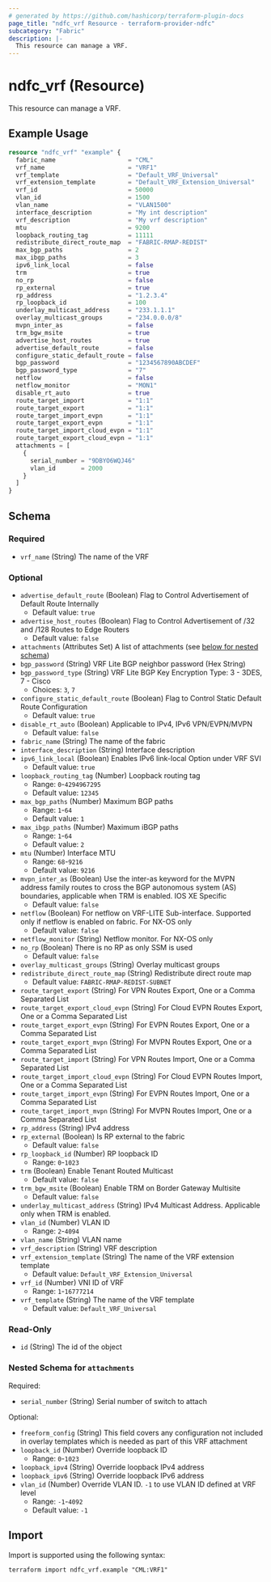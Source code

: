 ```yaml
---
# generated by https://github.com/hashicorp/terraform-plugin-docs
page_title: "ndfc_vrf Resource - terraform-provider-ndfc"
subcategory: "Fabric"
description: |-
  This resource can manage a VRF.
---
```


# ndfc_vrf (Resource)

This resource can manage a VRF.

## Example Usage

```terraform
resource "ndfc_vrf" "example" {
  fabric_name                    = "CML"
  vrf_name                       = "VRF1"
  vrf_template                   = "Default_VRF_Universal"
  vrf_extension_template         = "Default_VRF_Extension_Universal"
  vrf_id                         = 50000
  vlan_id                        = 1500
  vlan_name                      = "VLAN1500"
  interface_description          = "My int description"
  vrf_description                = "My vrf description"
  mtu                            = 9200
  loopback_routing_tag           = 11111
  redistribute_direct_route_map  = "FABRIC-RMAP-REDIST"
  max_bgp_paths                  = 2
  max_ibgp_paths                 = 3
  ipv6_link_local                = false
  trm                            = true
  no_rp                          = false
  rp_external                    = true
  rp_address                     = "1.2.3.4"
  rp_loopback_id                 = 100
  underlay_multicast_address     = "233.1.1.1"
  overlay_multicast_groups       = "234.0.0.0/8"
  mvpn_inter_as                  = false
  trm_bgw_msite                  = true
  advertise_host_routes          = true
  advertise_default_route        = false
  configure_static_default_route = false
  bgp_password                   = "1234567890ABCDEF"
  bgp_password_type              = "7"
  netflow                        = false
  netflow_monitor                = "MON1"
  disable_rt_auto                = true
  route_target_import            = "1:1"
  route_target_export            = "1:1"
  route_target_import_evpn       = "1:1"
  route_target_export_evpn       = "1:1"
  route_target_import_cloud_evpn = "1:1"
  route_target_export_cloud_evpn = "1:1"
  attachments = [
    {
      serial_number = "9DBYO6WQJ46"
      vlan_id       = 2000
    }
  ]
}
```

<!-- schema generated by tfplugindocs -->
## Schema

### Required

- `vrf_name` (String) The name of the VRF

### Optional

- `advertise_default_route` (Boolean) Flag to Control Advertisement of Default Route Internally
  - Default value: `true`
- `advertise_host_routes` (Boolean) Flag to Control Advertisement of /32 and /128 Routes to Edge Routers
  - Default value: `false`
- `attachments` (Attributes Set) A list of attachments (see [below for nested schema](#nestedatt--attachments))
- `bgp_password` (String) VRF Lite BGP neighbor password (Hex String)
- `bgp_password_type` (String) VRF Lite BGP Key Encryption Type: 3 - 3DES, 7 - Cisco
  - Choices: `3`, `7`
- `configure_static_default_route` (Boolean) Flag to Control Static Default Route Configuration
  - Default value: `true`
- `disable_rt_auto` (Boolean) Applicable to IPv4, IPv6 VPN/EVPN/MVPN
  - Default value: `false`
- `fabric_name` (String) The name of the fabric
- `interface_description` (String) Interface description
- `ipv6_link_local` (Boolean) Enables IPv6 link-local Option under VRF SVI
  - Default value: `true`
- `loopback_routing_tag` (Number) Loopback routing tag
  - Range: `0`-`4294967295`
  - Default value: `12345`
- `max_bgp_paths` (Number) Maximum BGP paths
  - Range: `1`-`64`
  - Default value: `1`
- `max_ibgp_paths` (Number) Maximum iBGP paths
  - Range: `1`-`64`
  - Default value: `2`
- `mtu` (Number) Interface MTU
  - Range: `68`-`9216`
  - Default value: `9216`
- `mvpn_inter_as` (Boolean) Use the inter-as keyword for the MVPN address family routes to cross the BGP autonomous system (AS) boundaries, applicable when TRM is enabled. IOS XE Specific
  - Default value: `false`
- `netflow` (Boolean) For netflow on VRF-LITE Sub-interface. Supported only if netflow is enabled on fabric. For NX-OS only
  - Default value: `false`
- `netflow_monitor` (String) Netflow monitor. For NX-OS only
- `no_rp` (Boolean) There is no RP as only SSM is used
  - Default value: `false`
- `overlay_multicast_groups` (String) Overlay multicast groups
- `redistribute_direct_route_map` (String) Redistribute direct route map
  - Default value: `FABRIC-RMAP-REDIST-SUBNET`
- `route_target_export` (String) For VPN Routes Export, One or a Comma Separated List
- `route_target_export_cloud_evpn` (String) For Cloud EVPN Routes Export, One or a Comma Separated List
- `route_target_export_evpn` (String) For EVPN Routes Export, One or a Comma Separated List
- `route_target_export_mvpn` (String) For MVPN Routes Export, One or a Comma Separated List
- `route_target_import` (String) For VPN Routes Import, One or a Comma Separated List
- `route_target_import_cloud_evpn` (String) For Cloud EVPN Routes Import, One or a Comma Separated List
- `route_target_import_evpn` (String) For EVPN Routes Import, One or a Comma Separated List
- `route_target_import_mvpn` (String) For MVPN Routes Import, One or a Comma Separated List
- `rp_address` (String) IPv4 address
- `rp_external` (Boolean) Is RP external to the fabric
  - Default value: `false`
- `rp_loopback_id` (Number) RP loopback ID
  - Range: `0`-`1023`
- `trm` (Boolean) Enable Tenant Routed Multicast
  - Default value: `false`
- `trm_bgw_msite` (Boolean) Enable TRM on Border Gateway Multisite
  - Default value: `false`
- `underlay_multicast_address` (String) IPv4 Multicast Address. Applicable only when TRM is enabled.
- `vlan_id` (Number) VLAN ID
  - Range: `2`-`4094`
- `vlan_name` (String) VLAN name
- `vrf_description` (String) VRF description
- `vrf_extension_template` (String) The name of the VRF extension template
  - Default value: `Default_VRF_Extension_Universal`
- `vrf_id` (Number) VNI ID of VRF
  - Range: `1`-`16777214`
- `vrf_template` (String) The name of the VRF template
  - Default value: `Default_VRF_Universal`

### Read-Only

- `id` (String) The id of the object

<a id="nestedatt--attachments"></a>
### Nested Schema for `attachments`

Required:

- `serial_number` (String) Serial number of switch to attach

Optional:

- `freeform_config` (String) This field covers any configuration not included in overlay templates which is needed as part of this VRF attachment
- `loopback_id` (Number) Override loopback ID
  - Range: `0`-`1023`
- `loopback_ipv4` (String) Override loopback IPv4 address
- `loopback_ipv6` (String) Override loopback IPv6 address
- `vlan_id` (Number) Override VLAN ID. `-1` to use VLAN ID defined at VRF level
  - Range: `-1`-`4092`
  - Default value: `-1`

## Import

Import is supported using the following syntax:

```shell
terraform import ndfc_vrf.example "CML:VRF1"
```
